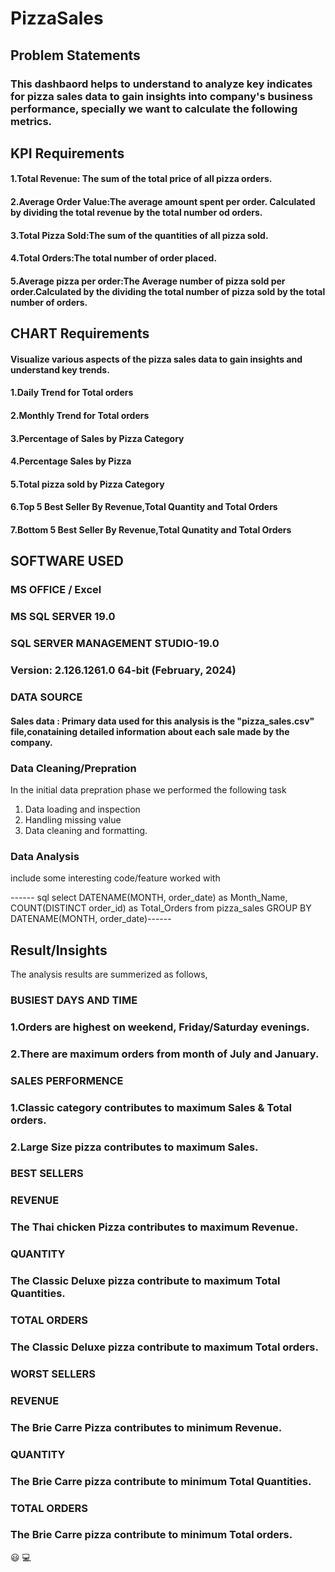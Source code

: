 # PizzaSales

 ## Problem Statements


 ### This dashbaord helps to understand  to analyze key indicates for pizza sales data to gain insights into company's business performance, specially we want to calculate the following metrics.
 
 ## KPI Requirements
 
#### 1.Total Revenue: The sum of the total price of all pizza orders.
#### 2.Average Order Value:The average amount spent per order. Calculated by dividing the total revenue by the total number od orders.
#### 3.Total Pizza Sold:The sum of the quantities of all pizza sold.
#### 4.Total Orders:The total number of order placed.
#### 5.Average pizza per order:The Average number of pizza sold per order.Calculated by the dividing the total number of pizza sold by the total number of orders.

## CHART Requirements

#### Visualize various aspects of the pizza sales data to gain insights and understand key trends.
#### 1.Daily Trend for Total orders
#### 2.Monthly Trend for Total orders
#### 3.Percentage of Sales by Pizza Category
#### 4.Percentage Sales by Pizza
#### 5.Total pizza sold by Pizza Category
#### 6.Top 5 Best Seller By Revenue,Total Quantity and Total Orders
#### 7.Bottom 5 Best Seller By Revenue,Total Qunatity and Total Orders

## SOFTWARE USED


### MS OFFICE / Excel
### MS SQL SERVER 19.0
### SQL SERVER MANAGEMENT STUDIO-19.0
### Version: 2.126.1261.0 64-bit (February, 2024)


### DATA SOURCE

#### Sales data : Primary data used for this analysis is the "pizza_sales.csv" file,conataining detailed information about each sale made by the company.

### Data Cleaning/Prepration
In the initial data prepration phase we performed the following task
1. Data loading and inspection
2. Handling missing value
3. Data cleaning and formatting.



### Data Analysis

include some interesting code/feature worked with

------ sql 
select DATENAME(MONTH, order_date) as Month_Name, COUNT(DISTINCT order_id) as Total_Orders
from pizza_sales
GROUP BY DATENAME(MONTH, order_date)------


## Result/Insights
The analysis results are summerized as follows,

  ### BUSIEST DAYS AND TIME
  
### 1.Orders are highest on weekend, Friday/Saturday evenings.
### 2.There are maximum orders from month of July and January.

### SALES PERFORMENCE

### 1.Classic category contributes to maximum Sales & Total orders.
### 2.Large Size pizza contributes to maximum Sales.

 ### BEST SELLERS

 ### REVENUE

  ### The Thai chicken Pizza contributes to maximum Revenue.

  ### QUANTITY
  
  ### The Classic Deluxe pizza contribute to maximum Total Quantities.

  ### TOTAL ORDERS

  ### The Classic Deluxe pizza contribute to maximum Total orders.

  ### WORST SELLERS

  ### REVENUE

  ### The Brie Carre Pizza contributes to minimum Revenue.

  ### QUANTITY

  ### The Brie Carre pizza contribute to minimum Total Quantities.

  ### TOTAL ORDERS

 ### The Brie Carre pizza contribute to minimum Total orders.


  😃
  💻
